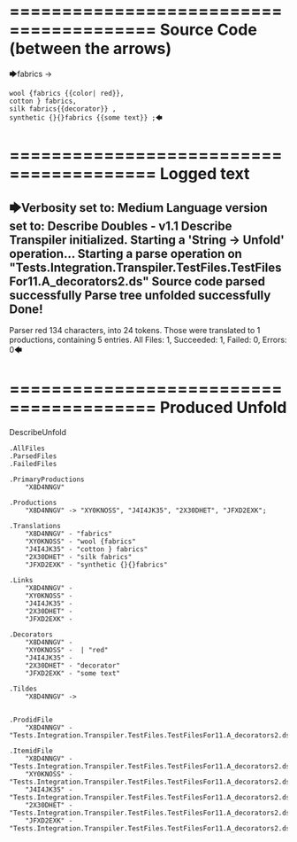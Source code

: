 ========================================
Source Code (between the arrows)
========================================

🡆fabrics ->

	wool {fabrics {{color| red}},
	cotton } fabrics,
	silk fabrics{{decorator}} ,
	synthetic {}{}fabrics {{some text}} ;🡄

========================================
Logged text
========================================

🡆Verbosity set to: Medium
Language version set to: Describe Doubles - v1.1
Describe Transpiler initialized.
Starting a 'String -> Unfold' operation...
Starting a parse operation on "Tests.Integration.Transpiler.TestFiles.TestFilesFor11.A_decorators2.ds"
Source code parsed successfully
Parse tree unfolded successfully
Done!
------------------------
Parser red 134 characters, into 24 tokens.
Those were translated to 1 productions, containing 5 entries.
All Files: 1, Succeeded: 1, Failed: 0, Errors: 0🡄

========================================
Produced Unfold
========================================

DescribeUnfold

    .AllFiles
    .ParsedFiles
    .FailedFiles

    .PrimaryProductions
        "X8D4NNGV" 

    .Productions
        "X8D4NNGV" -> "XY0KNOSS", "J4I4JK35", "2X30DHET", "JFXD2EXK";

    .Translations
        "X8D4NNGV" - "fabrics"
        "XY0KNOSS" - "wool {fabrics"
        "J4I4JK35" - "cotton } fabrics"
        "2X30DHET" - "silk fabrics"
        "JFXD2EXK" - "synthetic {}{}fabrics"

    .Links
        "X8D4NNGV" - 
        "XY0KNOSS" - 
        "J4I4JK35" - 
        "2X30DHET" - 
        "JFXD2EXK" - 

    .Decorators
        "X8D4NNGV" - 
        "XY0KNOSS" -  | "red"
        "J4I4JK35" - 
        "2X30DHET" - "decorator"
        "JFXD2EXK" - "some text"

    .Tildes
        "X8D4NNGV" -> 


    .ProdidFile
        "X8D4NNGV" - "Tests.Integration.Transpiler.TestFiles.TestFilesFor11.A_decorators2.ds"

    .ItemidFile
        "X8D4NNGV" - "Tests.Integration.Transpiler.TestFiles.TestFilesFor11.A_decorators2.ds"
        "XY0KNOSS" - "Tests.Integration.Transpiler.TestFiles.TestFilesFor11.A_decorators2.ds"
        "J4I4JK35" - "Tests.Integration.Transpiler.TestFiles.TestFilesFor11.A_decorators2.ds"
        "2X30DHET" - "Tests.Integration.Transpiler.TestFiles.TestFilesFor11.A_decorators2.ds"
        "JFXD2EXK" - "Tests.Integration.Transpiler.TestFiles.TestFilesFor11.A_decorators2.ds"

